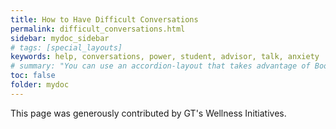 ```yaml
---
title: How to Have Difficult Conversations
permalink: difficult_conversations.html
sidebar: mydoc_sidebar
# tags: [special_layouts]
keywords: help, conversations, power, student, advisor, talk, anxiety
# summary: "You can use an accordion-layout that takes advantage of Bootstrap styling. This is useful for an FAQ page."
toc: false
folder: mydoc
---
```


<p> This page was generously contributed by GT's Wellness Initiatives.</p>